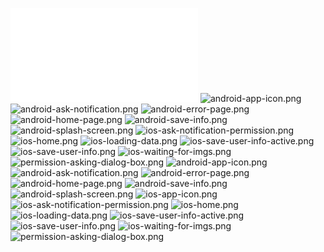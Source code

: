 <!-- Screenshots -->

<!-- Blott Assignment -->

![README.md](screenshots/README.md)
![android-app-icon.png](screenshots/android-app-icon.png)
![android-ask-notification.png](screenshots/android-ask-notification.png)
![android-error-page.png](screenshots/android-error-page.png)
![android-home-page.png](screenshots/android-home-page.png)
![android-save-info.png](screenshots/android-save-info.png)
![android-splash-screen.png](screenshots/android-splash-screen.png)
![ios-ask-notification-permission.png](screenshots/ios-ask-notification-permission.png)
![ios-home.png](screenshots/ios-home.png)
![ios-loading-data.png](screenshots/ios-loading-data.png)
![ios-save-user-info-active.png](screenshots/ios-save-user-info-active.png)
![ios-save-user-info.png](screenshots/ios-save-user-info.png)
![ios-waiting-for-imgs.png](screenshots/ios-waiting-for-imgs.png)
![permission-asking-dialog-box.png](screenshots/permission-asking-dialog-box.png)
![android-app-icon.png](screenshots/android-app-icon.png)
![android-ask-notification.png](screenshots/android-ask-notification.png)
![android-error-page.png](screenshots/android-error-page.png)
![android-home-page.png](screenshots/android-home-page.png)
![android-save-info.png](screenshots/android-save-info.png)
![android-splash-screen.png](screenshots/android-splash-screen.png)
![ios-app-icon.png](screenshots/ios-app-icon.png)
![ios-ask-notification-permission.png](screenshots/ios-ask-notification-permission.png)
![ios-home.png](screenshots/ios-home.png)
![ios-loading-data.png](screenshots/ios-loading-data.png)
![ios-save-user-info-active.png](screenshots/ios-save-user-info-active.png)
![ios-save-user-info.png](screenshots/ios-save-user-info.png)
![ios-waiting-for-imgs.png](screenshots/ios-waiting-for-imgs.png)
![permission-asking-dialog-box.png](screenshots/permission-asking-dialog-box.png)

<!-- for file in screenshots/*; do
  echo '!['"$(basename "$file")"']('"$file"')' >> README.md
done
 -->
